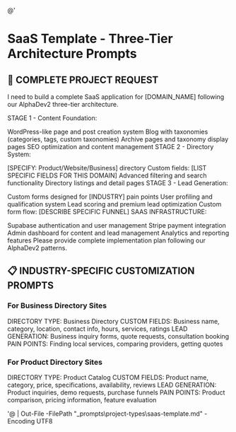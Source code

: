 @'
# SaaS Template - Three-Tier Architecture Prompts

## 🎯 **COMPLETE PROJECT REQUEST**

I need to build a complete SaaS application for [DOMAIN_NAME] following our AlphaDev2 three-tier architecture.

STAGE 1 - Content Foundation:

WordPress-like page and post creation system
Blog with taxonomies (categories, tags, custom taxonomies)
Archive pages and taxonomy display pages
SEO optimization and content management
STAGE 2 - Directory System:

[SPECIFY: Product/Website/Business] directory
Custom fields: [LIST SPECIFIC FIELDS FOR THIS DOMAIN]
Advanced filtering and search functionality
Directory listings and detail pages
STAGE 3 - Lead Generation:

Custom forms designed for [INDUSTRY] pain points
User profiling and qualification system
Lead scoring and premium lead optimization
Custom form flow: [DESCRIBE SPECIFIC FUNNEL]
SAAS INFRASTRUCTURE:

Supabase authentication and user management
Stripe payment integration
Admin dashboard for content and lead management
Analytics and reporting features
Please provide complete implementation plan following our AlphaDev2 patterns.


## 📋 **INDUSTRY-SPECIFIC CUSTOMIZATION PROMPTS**

### **For Business Directory Sites**
DIRECTORY TYPE: Business Directory CUSTOM FIELDS: Business name, category, location, contact info, hours, services, ratings LEAD GENERATION: Business inquiry forms, quote requests, consultation booking PAIN POINTS: Finding local services, comparing providers, getting quotes


### **For Product Directory Sites**  
DIRECTORY TYPE: Product Catalog CUSTOM FIELDS: Product name, category, price, specifications, availability, reviews LEAD GENERATION: Product inquiries, demo requests, purchase funnels PAIN POINTS: Product comparison, pricing information, feature evaluation

'@ | Out-File -FilePath "_prompts\project-types\saas-template.md" -Encoding UTF8